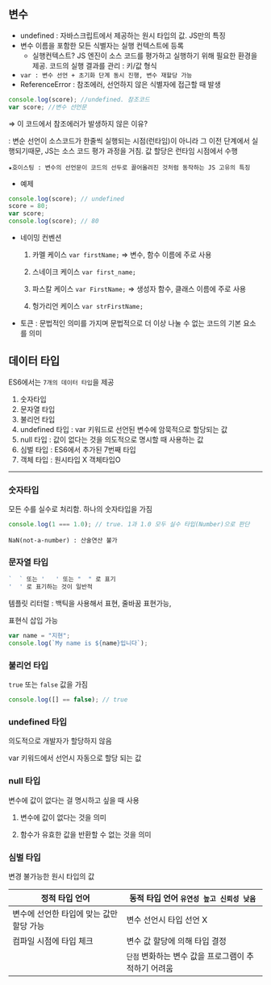 ## 변수

- undefined : 자바스크립트에서 제공하는 원시 타입의 값. JS만의 특징
- 변수 이름을 포함한 모든 식별자는 실행 컨텍스트에 등록
  - 실행컨텍스트? JS 엔진이 소스 코드를 평가하고 실행하기 위해 필요한 환경을 제공. 코드의 실행 결과를 관리 : 키/값 형식
- `var : 변수 선언 + 초기화 단계 동시 진행, 변수 재할당 가능`
- ReferenceError : 참조에러, 선언하지 않은 식별자에 접근할 때 발생

```jsx
console.log(score); //undefined. 참조코드
var score; //변수 선언문
```

⇒ 이 코드에서 참조에러가 발생하지 않은 이유?

: 변순 선언이 소스코드가 한줄씩 실행되는 시점(런타임)이 아니라 그 이전 단계에서 실행되기때문, JS는 소스 코드 평가 과정을 거침. 값 할당은 런타임 시점에서 수행

`★호이스팅 : 변수의 선언문이 코드의 선두로 끌어올려진 것처럼 동작하는 JS 고유의 특징`

- 예제

```jsx
console.log(score); // undefined
score = 80;
var score;
console.log(score); // 80
```

- 네이밍 컨벤션

  1. 카멜 케이스 `var firstName;` ⇒ 변수, 함수 이름에 주로 사용

  2. 스네이크 케이스 `var first_name;`

  3. 파스칼 케이스 `var FirstName;` ⇒ 생성자 함수, 클래스 이름에 주로 사용

  4. 헝가리언 케이스 `var strFirstName;`

- 토큰 : 문법적인 의미를 가지며 문법적으로 더 이상 나눌 수 없는 코드의 기본 요소를 의미

## 데이터 타입

ES6에서는 `7개의 데이터 타입`을 제공

1. 숫자타입
2. 문자열 타입
3. 불리언 타입
4. undefined 타입 : var 키워드로 선언된 변수에 암묵적으로 할당되는 값
5. null 타입 : 값이 없다는 것을 의도적으로 명시할 때 사용하는 값
6. 심벌 타입 : ES6에서 추가된 7번째 타입
7. 객체 타입 : 원시타입 X 객체타입O

---

### 숫자타입

모든 수를 실수로 처리함. 하나의 숫자타입을 가짐

```jsx
console.log(1 === 1.0); // true. 1과 1.0 모두 실수 타입(Number)으로 판단
```

`NaN(not-a-number) : 산술연산 불가`

### 문자열 타입

```jsx
`  ` 또는 '   ' 또는 "  " 로 표기
'  ' 로 표기하는 것이 일반적
```

템플릿 리터럴 : 백틱을 사용해서 표현, 줄바꿈 표현가능,

표현식 삽입 가능

```jsx
var name = "지현";
console.log(`My name is ${name}입니다`);
```

### 불리언 타입

`true` 또는 `false` 값을 가짐

```jsx
console.log([] == false); // true
```

### undefined 타입

의도적으로 개발자가 할당하지 않음

var 키워드에서 선언시 자동으로 할당 되는 값

### null 타입

변수에 값이 없다는 걸 명시하고 싶을 때 사용

1. 변수에 값이 없다는 것을 의미

2. 함수가 유효한 값을 반환할 수 없는 것을 의미

### 심벌 타입

변경 불가능한 원시 타입의 값

| 정적 타입 언어                           | 동적 타입 언어 `유연성 높고 신뢰성 낮음`             |
| ---------------------------------------- | ---------------------------------------------------- |
| 변수에 선언한 타입에 맞는 값만 할당 가능 | 변수 선언시 타입 선언 X                              |
| 컴파일 시점에 타입 체크                  | 변수 값 할당에 의해 타입 결정                        |
|                                          | `단점` 변화하는 변수 값을 프로그램이 추적하기 어려움 |
